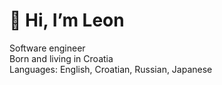 # 👋 Hi, I’m Leon

Software engineer  
Born and living in Croatia  
Languages: English, Croatian, Russian, Japanese
